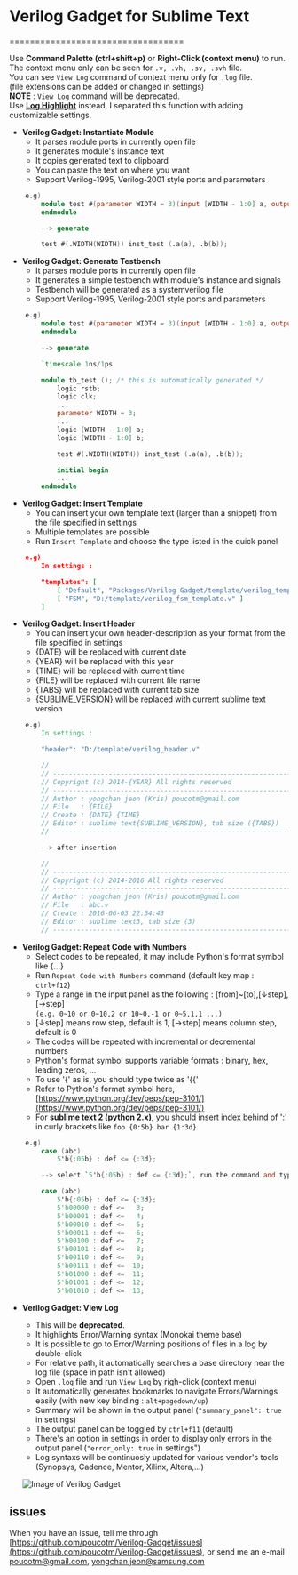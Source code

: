 # Verilog Gadget for Sublime Text
==================================

Use **Command Palette (ctrl+shift+p)** or **Right-Click (context menu)** to run.  
The context menu only can be seen for `.v, .vh, .sv, .svh` file.  
You can see `View Log` command of context menu only for `.log` file.  
(file extensions can be added or changed in settings)  
**NOTE** : `View Log` command will be deprecated.  
Use **[Log Highlight](https://packagecontrol.io/packages/Log%20Highlight)** instead, I separated this function with adding customizable settings.

* **Verilog Gadget: Instantiate Module**
	- It parses module ports in currently open file
	- It generates module's instance text
	- It copies generated text to clipboard
	- You can paste the text on where you want
	- Support Verilog-1995, Verilog-2001 style ports and parameters
```Verilog
	e.g)
		module test #(parameter WIDTH = 3)(input [WIDTH - 1:0] a, output [WIDTH - 1:0] b);
		endmodule

		--> generate

		test #(.WIDTH(WIDTH)) inst_test (.a(a), .b(b));
```

* **Verilog Gadget: Generate Testbench**
	- It parses module ports in currently open file
	- It generates a simple testbench with module's instance and signals
	- Testbench will be generated as a systemverilog file
	- Support Verilog-1995, Verilog-2001 style ports and parameters
```Verilog
	e.g)
		module test #(parameter WIDTH = 3)(input [WIDTH - 1:0] a, output [WIDTH - 1:0] b);
		endmodule

		--> generate

		`timescale 1ns/1ps

		module tb_test (); /* this is automatically generated */
			logic rstb;
			logic clk;
			...
			parameter WIDTH = 3;
			...
			logic [WIDTH - 1:0] a;
			logic [WIDTH - 1:0] b;

			test #(.WIDTH(WIDTH)) inst_test (.a(a), .b(b));

			initial begin
			...
		endmodule
```

* **Verilog Gadget: Insert Template**
	- You can insert your own template text (larger than a snippet) from the file specified in settings
	- Multiple templates are possible
	- Run `Insert Template` and choose the type listed in the quick panel
```json
	e.g)
		In settings :

		"templates": [
			[ "Default", "Packages/Verilog Gadget/template/verilog_template_default.v" ],
			[ "FSM", "D:/template/verilog_fsm_template.v" ]
		]
```

* **Verilog Gadget: Insert Header**
	- You can insert your own header-description as your format from the file specified in settings
	- {DATE} will be replaced with current date
	- {YEAR} will be replaced with this year
	- {TIME} will be replaced with current time
	- {FILE} will be replaced with current file name
	- {TABS} will be replaced with current tab size
	- {SUBLIME_VERSION} will be replaced with current sublime text version
```Verilog
	e.g)
		In settings :

		"header": "D:/template/verilog_header.v"

		//
		// -----------------------------------------------------------------------------
		// Copyright (c) 2014-{YEAR} All rights reserved
		// -----------------------------------------------------------------------------
		// Author : yongchan jeon (Kris) poucotm@gmail.com
		// File   : {FILE}
		// Create : {DATE} {TIME}
		// Editor : sublime text{SUBLIME_VERSION}, tab size ({TABS})
		// -----------------------------------------------------------------------------

		--> after insertion

		//
		// -----------------------------------------------------------------------------
		// Copyright (c) 2014-2016 All rights reserved
		// -----------------------------------------------------------------------------
		// Author : yongchan jeon (Kris) poucotm@gmail.com
		// File   : abc.v
		// Create : 2016-06-03 22:34:43
		// Editor : sublime text3, tab size (3)
		// -----------------------------------------------------------------------------
```

* **Verilog Gadget: Repeat Code with Numbers**
	- Select codes to be repeated, it may include Python's format symbol like {...}
	- Run `Repeat Code with Numbers` command (default key map : `ctrl+f12`)
	- Type a range in the input panel as the following : [from]~[to],[↓step],[→step]  
	  ``(e.g. 0~10 or 0~10,2 or 10~0,-1 or 0~5,1,1 ...)``
	- [↓step] means row step, default is 1, [→step] means column step, default is 0
	- The codes will be repeated with incremental or decremental numbers
	- Python's format symbol supports variable formats : binary, hex, leading zeros, ...
	- To use '{' as is, you should type twice as '{{'
	- Refer to Python's format symbol here, [https://www.python.org/dev/peps/pep-3101/](https://www.python.org/dev/peps/pep-3101/)
	- For **sublime text 2 (python 2.x)**, you should insert index behind of ':' in curly brackets like `foo {0:5b} bar {1:3d}`
```Verilog
	e.g)
		case (abc)
			5'b{:05b} : def <= {:3d};

		--> select `5'b{:05b} : def <= {:3d};`, run the command and type the range 0~10,1,3

		case (abc)
			5'b{:05b} : def <= {:3d};
			5'b00000 : def <=   3;
			5'b00001 : def <=   4;
			5'b00010 : def <=   5;
			5'b00011 : def <=   6;
			5'b00100 : def <=   7;
			5'b00101 : def <=   8;
			5'b00110 : def <=   9;
			5'b00111 : def <=  10;
			5'b01000 : def <=  11;
			5'b01001 : def <=  12;
			5'b01010 : def <=  13;
```

* **Verilog Gadget: View Log**
	- This will be **deprecated**.
	- It highlights Error/Warning syntax (Monokai theme base)
	- It is possible to go to Error/Warning positions of files in a log by double-click
	- For relative path, it automatically searches a base directory near the log file (space in path isn't allowed)
	- Open `.log` file and run `View Log` by righ-click (context menu)
	- It automatically generates bookmarks to navigate Errors/Warnings easily (with new key binding : `alt+pagedown/up`)
	- Summary will be shown in the output panel (`"summary_panel": true` in settings)
	- The output panel can be toggled by `ctrl+f11` (default)
	- There's an option in settings in order to display only errors in the output panel (`"error_only: true` in settings")
	- Log syntaxs will be continuosly updated for various vendor's tools (Synopsys, Cadence, Mentor, Xilinx, Altera,...)

   ![Image of Verilog Gadget](https://raw.githubusercontent.com/poucotm/Links/master/image/view_log.gif)

## issues

When you have an issue, tell me through [https://github.com/poucotm/Verilog-Gadget/issues](https://github.com/poucotm/Verilog-Gadget/issues), or send me an e-mail poucotm@gmail.com, yongchan.jeon@samsung.com